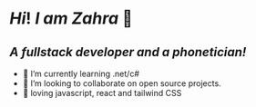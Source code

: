 # *Hi*! *I am Zahra* 👋<br>

## *A fullstack developer and a phonetician!*

- 🌱 I’m currently learning .net/c#
- 👯 I’m looking to collaborate on open source projects.
- 💜 loving javascript, react and tailwind CSS  

[linkedin]: https://www.linkedin.com/in/zahra-mahmoodzadeh/
